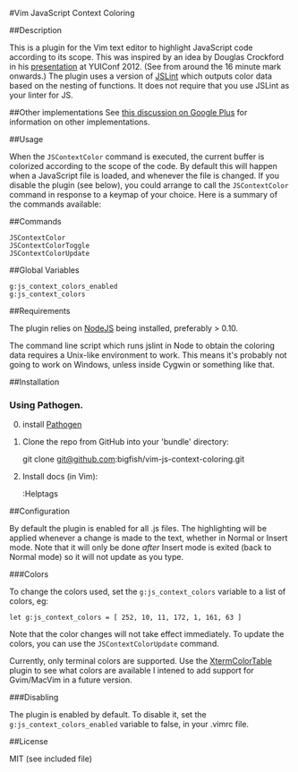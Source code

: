 #Vim JavaScript Context Coloring

##Description

This is a plugin for the Vim text editor to highlight JavaScript code 
according to its scope. This was inspired by an idea by Douglas Crockford
in his [presentation](http://www.youtube.com/watch?v=dkZFtimgAcM) at YUIConf 2012.
(See from around the 16 minute mark onwards.) The plugin uses a version of
[JSLint](https://github.com/douglascrockford/JSLint/) which outputs color data based on the nesting of functions. It does not
require that you use JSLint as your linter for JS.

##Other implementations
See [this discussion on Google Plus](https://plus.google.com/118095276221607585885/posts/FzKnHk96m2C)
for information on other implementations.

##Usage

When the `JSContextColor` command is executed, the current buffer is colorized
according to the scope of the code. By default this will happen when a JavaScript
file is loaded, and whenever the file is changed. If you disable the plugin (see below),
you could arrange to call the `JSContextColor` command in response to a keymap of
your choice. Here is a summary of the commands available:

##Commands

    JSContextColor
    JSContextColorToggle
    JSContextColorUpdate

##Global Variables

    g:js_context_colors_enabled
    g:js_context_colors

##Requirements

The plugin relies on [NodeJS](http://nodejs.org/) being installed, preferably > 0.10.

The command line script which runs jslint in Node to obtain the coloring data 
requires a Unix-like environment to work. This means it's probably not going to work
on Windows, unless inside Cygwin or something like that. 

##Installation

### Using Pathogen.

0. install [Pathogen](https://github.com/tpope/vim-pathogen)

1. Clone the repo from GitHub into your 'bundle' directory:

    git clone git@github.com:bigfish/vim-js-context-coloring.git

2. Install docs (in Vim):

    :Helptags

##Configuration

By default the plugin is enabled for all .js files. The highlighting will be applied
whenever a change is made to the text, whether in Normal or Insert mode. Note that it
will only be done *after* Insert mode is exited (back to Normal mode) so it will not 
update as you type.

###Colors

To change the colors used, set the `g:js_context_colors` variable to a list of colors, eg:

	let g:js_context_colors = [ 252, 10, 11, 172, 1, 161, 63 ]

Note that the color changes will not take effect immediately. To update the colors, you
can use the `JSContextColorUpdate` command.

Currently, only terminal colors are supported. Use the [XtermColorTable](http://www.vim.org/scripts/script.php?script_id=3412) plugin to see what colors are available
I intened to add support for Gvim/MacVim in a future version. 

###Disabling

The plugin is enabled by default. To disable it, set the `g:js_context_colors_enabled` variable
to false, in your .vimrc file.


##License

MIT (see included file)
